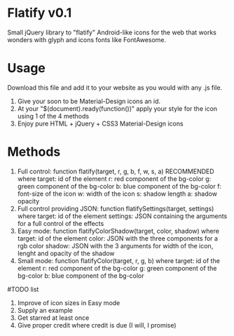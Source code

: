 # Flatify v0.1
Small jQuery library to "flatify" Android-like icons for the web that works wonders with glyph and icons fonts like FontAwesome.
 
# Usage
Download this file and add it to your website as you would with any .js file.

1. Give your soon to be Material-Design icons an id.
2. At your "$(document).ready(function())" apply your style for the icon using 1 of the 4 methods
3. Enjoy pure HTML + jQuery + CSS3 Material-Design icons

# Methods
1. Full control: function flatify(target, r, g, b, f, w, s, a) RECOMMENDED where
  target: id of the element
  r: red component of the bg-color
  g: green component of the bg-color
  b: blue component of the bg-color
  f: font-size of the icon
  w: width of the icon
  s: shadow length
  a: shadow opacity
2. Full control providing JSON: function flatifySettings(target, settings) where
  target: id of the element
  settings: JSON containing the arguments for a full control of the effects
3. Easy mode: function flatifyColorShadow(target, color, shadow) where
  target: id of the element
  color: JSON with the three components for a rgb color
  shadow: JSON with the 3 arguments for width of the icon, lenght and opacity of the shadow
4. Small mode: function flatifyColor(target, r, g, b) where
  target: id of the element
  r: red component of the bg-color
  g: green component of the bg-color
  b: blue component of the bg-color

#TODO list
1. Improve of icon sizes in Easy mode
2. Supply an example
3. Get starred at least once
4. Give proper credit where credit is due (I will, I promise)
